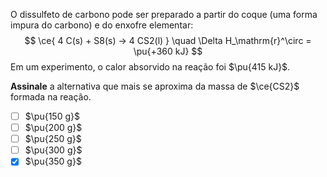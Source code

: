 O dissulfeto de carbono pode ser preparado a partir do coque (uma forma impura do carbono) e do enxofre elementar:
$$
    \ce{ 4 C(s) + S8(s) -> 4 CS2(l) } \quad \Delta H_\mathrm{r}^\circ = \pu{+360 kJ}
$$
Em um experimento, o calor absorvido na reação foi $\pu{415 kJ}$.

**Assinale** a alternativa que mais se aproxima da massa de $\ce{CS2}$ formada na reação.

- [ ] $\pu{150 g}$
- [ ] $\pu{200 g}$
- [ ] $\pu{250 g}$
- [ ] $\pu{300 g}$
- [x] $\pu{350 g}$
